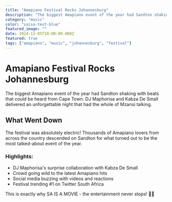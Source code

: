 ```yaml
---
title: "Amapiano Festival Rocks Johannesburg"
description: "The biggest Amapiano event of the year had Sandton shaking with beats that could be heard from Cape Town. DJ Maphorisa and Kabza De Small delivered an unforgettable night."
category: "music"
color: "saisa-text-blue"
featured_image: ""
date: 2024-12-05T18:00:00.000Z
featured: true
tags: ["amapiano", "music", "johannesburg", "festival"]
---
```


# Amapiano Festival Rocks Johannesburg

The biggest Amapiano event of the year had Sandton shaking with beats that could be heard from Cape Town. DJ Maphorisa and Kabza De Small delivered an unforgettable night that had the whole of Mzansi talking.

## What Went Down

The festival was absolutely electric! Thousands of Amapiano lovers from across the country descended on Sandton for what turned out to be the most talked-about event of the year.

### Highlights:
- DJ Maphorisa's surprise collaboration with Kabza De Small
- Crowd going wild to the latest Amapiano hits
- Social media buzzing with videos and reactions
- Festival trending #1 on Twitter South Africa

This is exactly why SA IS A MOVIE - the entertainment never stops! 🎵🔥

